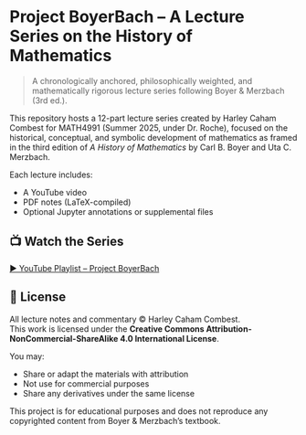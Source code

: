
# Project BoyerBach – A Lecture Series on the History of Mathematics

> A chronologically anchored, philosophically weighted, and mathematically rigorous lecture series following Boyer & Merzbach (3rd ed.).

This repository hosts a 12-part lecture series created by Harley Caham Combest for MATH4991 (Summer 2025, under Dr. Roche), focused on the historical, conceptual, and symbolic development of mathematics as framed in the third edition of *A History of Mathematics* by Carl B. Boyer and Uta C. Merzbach.

Each lecture includes:
- A YouTube video
- PDF notes (LaTeX-compiled)
- Optional Jupyter annotations or supplemental files

## 📺 Watch the Series

[▶️ YouTube Playlist – Project BoyerBach](https://youtube.com/playlist?list=PL0KmvrFqDNuuBRTQwC0KY-BGHP8TkbJ5M&si=tIcJ2cxiwwpoAZLF)

## 📜 License

All lecture notes and commentary © Harley Caham Combest.  
This work is licensed under the **Creative Commons Attribution-NonCommercial-ShareAlike 4.0 International License**.

You may:
- Share or adapt the materials with attribution
- Not use for commercial purposes
- Share any derivatives under the same license

This project is for educational purposes and does not reproduce any copyrighted content from Boyer & Merzbach’s textbook.
